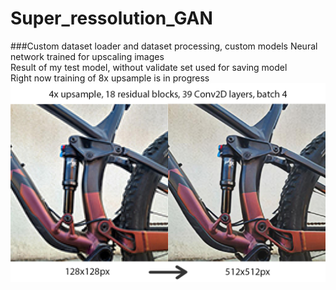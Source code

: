 # Super_ressolution_GAN
###Custom dataset loader and dataset processing, custom models
Neural network trained for upscaling images<br/>
Result of my test model, without validate set used for saving model<br/>
Right now training of 8x upsample is in progress<br/>
![Result](https://github.com/Samuel-Bachorik/Pytorch_super_ressolution/blob/main/bike_difference.jpg)<br/>
